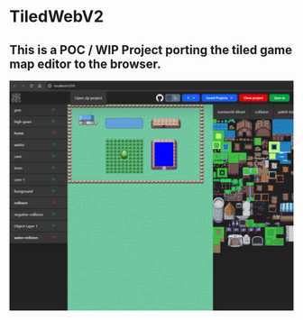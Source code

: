 # TiledWebV2
## This is a POC / WIP Project porting the tiled game map editor to the browser.
![Preview](https://raw.githubusercontent.com/xsip/tiled-web-v2/refs/heads/main/preview.png)
